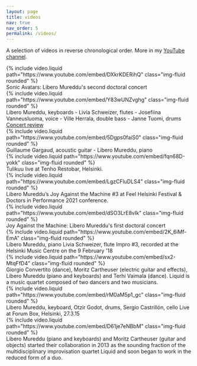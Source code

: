 ```yaml
---
layout: page
title: videos
nav: true
nav_order: 5
permalink: /videos/
---
```

A selection of videos in reverse chronological order. More in my [YouTube channel](https://www.youtube.com/@liberomureddu).


<div class="row">
    <div class="col-sm mt-3 mt-md-0">
        {% include video.liquid path="https://www.youtube.com/embed/DXkrKDERihQ" class="img-fluid rounded" %}
        <div class="caption">
            Sonic Avatars: Libero Mureddu's second doctoral concert
        </div>
    </div>
    <div class="col-sm mt-3 mt-md-0">
        {% include video.liquid path="https://www.youtube.com/embed/Y83wUNZvghg" class="img-fluid rounded" %}
        <div class="caption">
            Libero Mureddu, keyboards - Livia Schweizer, flutes - Josefiina Vanneusluoma, voice - Ville Herrala, double bass - Janne Tuomi, drums
            <a href="https://www.soundi.fi/keikat/telakka-jazz-oli-kokeellisemman-laidan-jazzin-juhlaa/">Concert review</a>
        </div>
    </div>
</div>
<div class="row">
    <div class="col-sm mt-3 mt-md-0">
        {% include video.liquid path="https://www.youtube.com/embed/5Dgps0faiS0" class="img-fluid rounded" %}
        <div class="caption">
            Guillaume Gargaud, acoustic guitar - Libero Mureddu, piano
        </div>
    </div>
    <div class="col-sm mt-3 mt-md-0">
        {% include video.liquid path="https://www.youtube.com/embed/fqn68D-yokk" class="img-fluid rounded" %}
        <div class="caption">
            Tulikuu live at Tenho Restobar, Helsinki.
        </div>
    </div>
</div>
<div class="row">
    <div class="col-sm mt-3 mt-md-0">
        {% include video.liquid path="https://www.youtube.com/embed/LgzCFluDLS4" class="img-fluid rounded" %}
        <div class="caption">
            Libero Mureddu’s Joy Against the Machine #3 at Feel Helsinki Festival & Doctors in Performance 2021 conference.
        </div>
    </div>
    <div class="col-sm mt-3 mt-md-0">
        {% include video.liquid path="https://www.youtube.com/embed/dSO3LrE8vIk" class="img-fluid rounded" %}
        <div class="caption">
            Joy Against the Machine: Libero Mureddu's first doctoral concert
        </div>
    </div>
</div>
<div class="row">
    <div class="col-sm mt-3 mt-md-0">
        {% include video.liquid path="https://www.youtube.com/embed/2K_6iMf-EmA" class="img-fluid rounded" %}
        <div class="caption">
            Libero Mureddu, piano Livia Schweizer, flute Impro #3, recorded at the Helsinki Music Centre on the 9 February '18
        </div>
    </div>
    <div class="col-sm mt-3 mt-md-0">
        {% include video.liquid path="https://www.youtube.com/embed/sx2-MtqFfD4" class="img-fluid rounded" %}
        <div class="caption">
            Giorgio Convertito (dance), Moritz Cartheuser (electric guitar and effects), Libero Mureddu (piano and keyboards) and Terhi Vaimala (dance). Liquid is a music quartet composed of two dancers and two musicians.
        </div>
    </div>
</div>
<div class="row">
    <div class="col-sm mt-3 mt-md-0">
        {% include video.liquid path="https://www.youtube.com/embed/rM0aM5p1_gc" class="img-fluid rounded" %}
        <div class="caption">
            Libero Mureddu, keyboard, Otzir Godot, drums, Sergio Castrillón, cello Live at Forum Box, Helsinki, 27.3.15
        </div>
    </div>
    <div class="col-sm mt-3 mt-md-0">
        {% include video.liquid path="https://www.youtube.com/embed/D61je7eNBbM" class="img-fluid rounded" %}
        <div class="caption">
            Libero Mureddu (piano and keyboards) and Moritz Cartheuser (guitar and objects) started their collaboration in 2013 as the sounding fraction of the multidisciplinary improvisation quartet Liquid and soon began to work in the reduced form of a duo.
        </div>
    </div>
</div>
